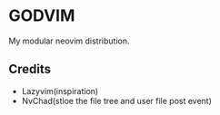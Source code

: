 # GODVIM

My modular neovim distribution.

## Credits
- Lazyvim(inspiration)
- NvChad(stloe the file tree and user file post event)
